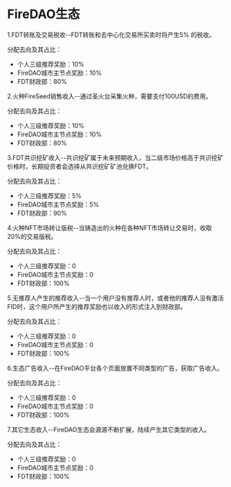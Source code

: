 # FireDAO生态

1.FDT转账及交易税收--FDT转账和去中心化交易所买卖时将产生5% 的税收。

分配去向及其占比：  
- 个人三级推荐奖励：10%
- FireDAO城市主节点奖励：10%
- FDT财政部：80%

2.火种FireSeed销售收入--通过圣火台采集火种，需要支付100USD的费用。

分配去向及其占比：  
- 个人三级推荐奖励：10%
- FireDAO城市主节点奖励：10%
- FDT财政部：80%

3.FDT共识挖矿收入--共识挖矿属于未来预期收入，当二级市场价格高于共识挖矿价格时，长期投资者会选择从共识挖矿矿池兑换FDT。

分配去向及其占比：  
- 个人三级推荐奖励：5%
- FireDAO城市主节点奖励：5%
- FDT财政部：90%

4.火种NFT市场转让版税--当铸造出的火种在各种NFT市场转让交易时，收取20%的交易版税。

分配去向及其占比：  
- 个人三级推荐奖励：0
- FireDAO城市主节点奖励：0
- FDT财政部：100%

5.无推荐人产生的推荐收入--当一个用户没有推荐人时，或者他的推荐人没有激活FID时，这个用户所产生的推荐奖励也以收入的形式注入到财政部。

分配去向及其占比：  
- 个人三级推荐奖励：0
- FireDAO城市主节点奖励：0
- FDT财政部：100%

6.生态广告收入--在FireDAO平台各个页面放置不同类型的广告，获取广告收入。

分配去向及其占比：  
- 个人三级推荐奖励：0
- FireDAO城市主节点奖励：0
- FDT财政部：100%

7.其它生态收入--FireDAO生态会源源不断扩展，陆续产生其它类型的收入。

分配去向及其占比：  
- 个人三级推荐奖励：0
- FireDAO城市主节点奖励：0
- FDT财政部：100%